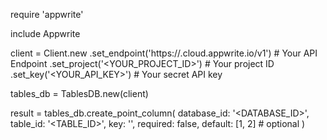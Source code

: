 require 'appwrite'

include Appwrite

client = Client.new
    .set_endpoint('https://<REGION>.cloud.appwrite.io/v1') # Your API Endpoint
    .set_project('<YOUR_PROJECT_ID>') # Your project ID
    .set_key('<YOUR_API_KEY>') # Your secret API key

tables_db = TablesDB.new(client)

result = tables_db.create_point_column(
    database_id: '<DATABASE_ID>',
    table_id: '<TABLE_ID>',
    key: '',
    required: false,
    default: [1, 2] # optional
)

